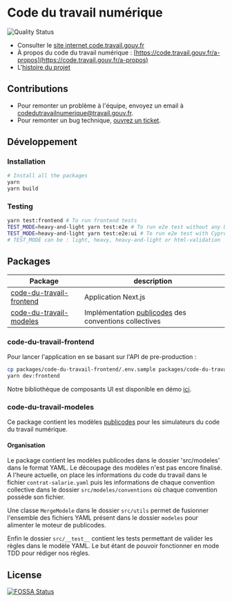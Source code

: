# Code du travail numérique

![Quality Status](https://github.com/SocialGouv/code-du-travail-numerique/actions/workflows/quality.yml/badge.svg)

- Consulter le [site internet code.travail.gouv.fr](https://code.travail.gouv.fr)
- À propos du code du travail numérique : [https://code.travail.gouv.fr/a-propos](https://code.travail.gouv.fr/a-propos)
- L'[histoire du projet](https://incubateur.social.gouv.fr/startups/code-du-travail-numerique)

## Contributions

- Pour remonter un problème à l'équipe, envoyez un email à [codedutravailnumerique@travail.gouv.fr](mailto:codedutravailnumerique@travail.gouv.fr).
- Pour remonter un bug technique, [ouvrez un ticket](https://github.com/SocialGouv/code-du-travail-numerique/issues/new/choose).

## Développement
### Installation

```sh
# Install all the packages
yarn
yarn build
```

### Testing

```sh
yarn test:frontend # To run frontend tests
TEST_MODE=heavy-and-light yarn test:e2e # To run e2e test without any UI
TEST_MODE=heavy-and-light yarn test:e2e:ui # To run e2e test with Cypress UI
# TEST_MODE can be : light, heavy, heavy-and-light or html-validation
```

## Packages

| Package                                                         | description                                                                  |
| --------------------------------------------------------------- | ---------------------------------------------------------------------------- |
| [code-du-travail-frontend](./packages/code-du-travail-frontend) | Application Next.js                                                          |
| [code-du-travail-modeles](./packages/code-du-travail-modeles)   | Implémentation [publicodes](https://publi.codes) des conventions collectives |

### code-du-travail-frontend

Pour lancer l'application en se basant sur l'API de pre-production :

```sh
cp packages/code-du-travail-frontend/.env.sample packages/code-du-travail-frontend/.env # Puis setter les bonnes variables
yarn dev:frontend
```

Notre bibliothèque de composants UI est disponible en démo [ici](https://socialgouv.github.io/code-du-travail-numerique/).

### code-du-travail-modeles

Ce package contient les modèles [publicodes](https://publi.codes/) pour les simulateurs du code du travail numérique.

#### Organisation

Le package contient les modèles publicodes dans le dossier 'src/modeles' dans le format YAML.
Le découpage des modèles n'est pas encore finalisé.
A l'heure actuelle, on place les informations du code du travail dans le fichier `contrat-salarie.yaml`
puis les informations de chaque convention collective dans le dossier `src/modeles/conventions`
où chaque convention possède son fichier.

Une classe `MergeModele` dans le dossier `src/utils` permet de fusionner l'ensemble des fichiers YAML présent dans le dossier `modeles` pour alimenter le moteur de publicodes.

Enfin le dossier `src/__test__` contient les tests permettant de valider les règles dans le modèle YAML.
Le but étant de pouvoir fonctionner en mode TDD pour rédiger nos règles.

## License

[![FOSSA Status](https://app.fossa.io/api/projects/git%2Bgithub.com%2FSocialGouv%2Fcode-du-travail-numerique.svg?type=large)](https://app.fossa.io/projects/git%2Bgithub.com%2FSocialGouv%2Fcode-du-travail-numerique?ref=badge_large)
